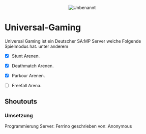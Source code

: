 <p align="center"><img src="https://i.ibb.co/wc2xY7M/Unbenannt.png" alt="Unbenannt" border="0"</p>

# Universal-Gaming
Universal Gaming ist ein Deutscher SA:MP Server welche Folgende Spielmodus hat.
unter anderem​

- [x] Stunt Arenen.
- [x] Deathmatch Arenen.
- [x] Parkour Arenen.
- [ ] Freefall Arena.


## Shoutouts

### Umsetzung
Programmierung Server: Ferrino
geschrieben von: Anonymous
